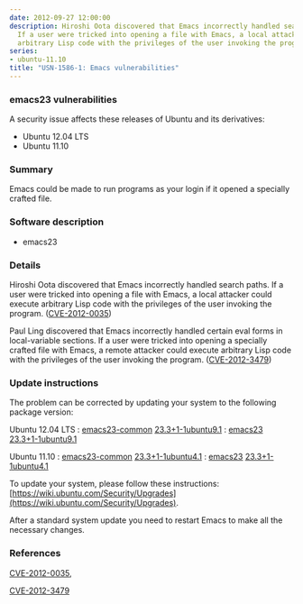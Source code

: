 ```yaml
---
date: 2012-09-27 12:00:00
description: Hiroshi Oota discovered that Emacs incorrectly handled search paths.
  If a user were tricked into opening a file with Emacs, a local attacker could execute
  arbitrary Lisp code with the privileges of the user invoking the program. ([CVE-2012-0035](http://people.ubuntu.com/~ubuntu-security/cve/CVE-2012-0035))
series:
- ubuntu-11.10
title: "USN-1586-1: Emacs vulnerabilities"
---
```



### emacs23 vulnerabilities

A security issue affects these releases of Ubuntu and its derivatives:

* Ubuntu 12.04 LTS
* Ubuntu 11.10

### Summary

Emacs could be made to run programs as your login if it opened a specially crafted file.

### Software description

* emacs23 

### Details

Hiroshi Oota discovered that Emacs incorrectly handled search paths. If a user were tricked into opening a file with Emacs, a local attacker could execute arbitrary Lisp code with the privileges of the user invoking the program. ([CVE-2012-0035](http://people.ubuntu.com/~ubuntu-security/cve/CVE-2012-0035))

Paul Ling discovered that Emacs incorrectly handled certain eval forms in local-variable sections. If a user were tricked into opening a specially crafted file with Emacs, a remote attacker could execute arbitrary Lisp code with the privileges of the user invoking the program. ([CVE-2012-3479](http://people.ubuntu.com/~ubuntu-security/cve/CVE-2012-3479)) 

### Update instructions

The problem can be corrected by updating your system to the following package version:

Ubuntu 12.04 LTS
 : [emacs23-common](https://launchpad.net/ubuntu/+source/emacs23) <span> [23.3+1-1ubuntu9.1](https://launchpad.net/ubuntu/+source/emacs23/23.3+1-1ubuntu9.1) </span> 
 : [emacs23](https://launchpad.net/ubuntu/+source/emacs23) <span> [23.3+1-1ubuntu9.1](https://launchpad.net/ubuntu/+source/emacs23/23.3+1-1ubuntu9.1) </span> 

Ubuntu 11.10
 : [emacs23-common](https://launchpad.net/ubuntu/+source/emacs23) <span> [23.3+1-1ubuntu4.1](https://launchpad.net/ubuntu/+source/emacs23/23.3+1-1ubuntu4.1) </span> 
 : [emacs23](https://launchpad.net/ubuntu/+source/emacs23) <span> [23.3+1-1ubuntu4.1](https://launchpad.net/ubuntu/+source/emacs23/23.3+1-1ubuntu4.1) </span> 

To update your system, please follow these instructions: [https://wiki.ubuntu.com/Security/Upgrades](https://wiki.ubuntu.com/Security/Upgrades).

After a standard system update you need to restart Emacs to make all the necessary changes. 

### References

 
 [CVE-2012-0035](http://people.ubuntu.com/~ubuntu-security/cve/CVE-2012-0035), 

 [CVE-2012-3479](http://people.ubuntu.com/~ubuntu-security/cve/CVE-2012-3479)